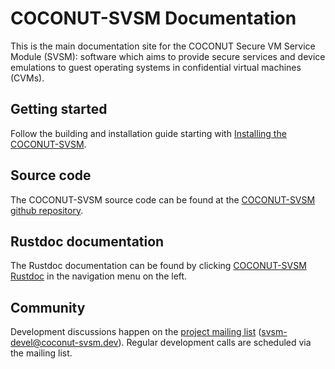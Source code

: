 # COCONUT-SVSM Documentation
This is the main documentation site for the COCONUT Secure VM Service Module
(SVSM): software which aims to provide secure services and device emulations to
guest operating systems in confidential virtual machines (CVMs).

## Getting started
Follow the building and installation guide starting with [Installing the
COCONUT-SVSM](installation/INSTALL.md).

## Source code
The COCONUT-SVSM source code can be found at the [COCONUT-SVSM github
repository](https://github.com/coconut-svsm/svsm).

## Rustdoc documentation
The Rustdoc documentation can be found by clicking [COCONUT-SVSM
Rustdoc](rustdoc/svsm) in the navigation menu on the left.

## Community
Development discussions happen on the [project mailing
list](https://mail.8bytes.org/cgi-bin/mailman/listinfo/svsm-devel)
(svsm-devel@coconut-svsm.dev). Regular development calls are scheduled via the
mailing list.

